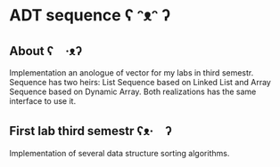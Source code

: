 # ADT sequence ʕ ᵔᴥᵔ ʔ
## About ʕ　·ᴥʔ
Implementation an anologue of vector for my labs in third semestr.
Sequence has two heirs: List Sequence based on Linked List and Array Sequence based on Dynamic Array.
Both realizations has the same interface to use it.

## First lab third semestr ʕᴥ·　ʔ
Implementation of several data structure sorting algorithms.
